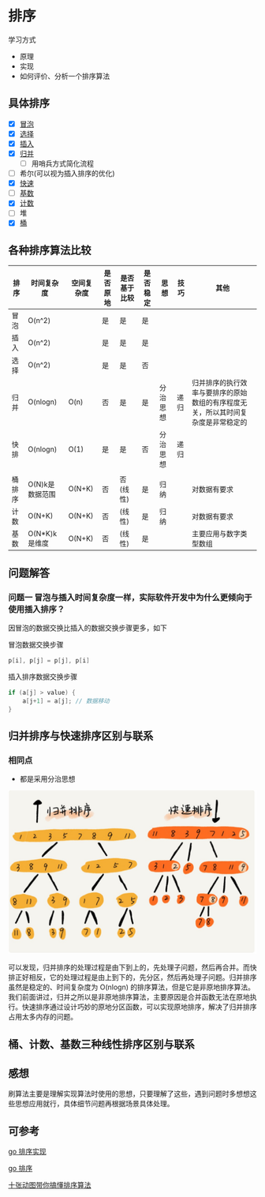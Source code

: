 # 排序

学习方式
- 原理
- 实现
- 如何评价、分析一个排序算法

## 具体排序
- [x] [冒泡](https://zh.wikipedia.org/wiki/%E5%86%92%E6%B3%A1%E6%8E%92%E5%BA%8F)
- [x] [选择](https://zh.wikipedia.org/wiki/%E9%80%89%E6%8B%A9%E6%8E%92%E5%BA%8F)
- [x] [插入](https://zh.wikipedia.org/zh-hans/%E6%8F%92%E5%85%A5%E6%8E%92%E5%BA%8F)
- [x] [归并](https://zh.wikipedia.org/wiki/%E5%BD%92%E5%B9%B6%E6%8E%92%E5%BA%8F)
  - [ ] 用哨兵方式简化流程
- [ ] 希尔(可以视为插入排序的优化)
- [x] [快速](https://zh.wikipedia.org/wiki/%E5%BF%AB%E9%80%9F%E6%8E%92%E5%BA%8F)
- [ ] [基数](https://zh.wikipedia.org/wiki/%E5%9F%BA%E6%95%B0%E6%8E%92%E5%BA%8F)
- [x] [计数](https://zh.wikipedia.org/wiki/%E8%AE%A1%E6%95%B0%E6%8E%92%E5%BA%8F)
- [ ] 堆
- [x] [桶](https://zh.wikipedia.org/wiki/%E6%A1%B6%E6%8E%92%E5%BA%8F)
## 各种排序算法比较

|排序|时间复杂度|空间复杂度|是否原地| 是否基于比较 | 是否稳定| 思想|技巧| 其他|
|----|---|---|----|---|---|---|---|---|
|冒泡|O(n^2)||是|是|是||||
|插入|O(n^2)||是|是|是||||
|选择|O(n^2)||是|是|否||||
|归并|O(nlogn)|O(n)|否|是|是|分治思想|递归|归并排序的执行效率与要排序的原始数组的有序程度无关，所以其时间复杂度是非常稳定的|
|快排|O(nlogn)|O(1)|是|是|否|分治思想|递归||
||||||||||
|桶排序|O(N)k是数据范围|O(N+K)|否|否(线性)|是|归纳||对数据有要求|
|计数|O(N+K)|O(N+K)|否|(线性)|是|归纳||对数据有要求|
|基数|O(N*K)k是维度|O(N+K)|否|(线性)|是|||主要应用与数字类型数组|
## 问题解答

### 问题一 冒泡与插入时间复杂度一样，实际软件开发中为什么更倾向于使用插入排序？

因冒泡的数据交换比插入的数据交换步骤更多，如下

冒泡数据交换步骤

```go
p[i], p[j] = p[j], p[i]
```

插入排序数据交换步骤

```go
if (a[j] > value) { 
    a[j+1] = a[j]; // 数据移动
}
```

## 归并排序与快速排序区别与联系

### 相同点

- 都是采用分治思想

![](./../pictures/quickSortCmpMergeSort.jpg)

可以发现，归并排序的处理过程是由下到上的，先处理子问题，然后再合并。而快排正好相反，它的处理过程是由上到下的，先分区，然后再处理子问题。归并排序虽然是稳定的、时间复杂度为 O(nlogn) 的排序算法，但是它是非原地排序算法。我们前面讲过，归并之所以是非原地排序算法，主要原因是合并函数无法在原地执行。快速排序通过设计巧妙的原地分区函数，可以实现原地排序，解决了归并排序占用太多内存的问题。

## 桶、计数、基数三种线性排序区别与联系

## 感想

刷算法主要是理解实现算法时使用的思想，只要理解了这些，遇到问题时多想想这些思想应用就行，具体细节问题再根据场景具体处理。

## 可参考

[go 排序实现](https://www.bookstack.cn/read/For-learning-Go-Tutorial/src-chapter16-01.0.md)

[go 排序](http://www.topgoer.com/Go%E9%AB%98%E7%BA%A7/%E5%9F%BA%E6%95%B0%E6%8E%92%E5%BA%8F%E7%AE%97%E6%B3%95.html)

[十张动图带你搞懂排序算法](https://my.oschina.net/u/4113533/blog/4767548)